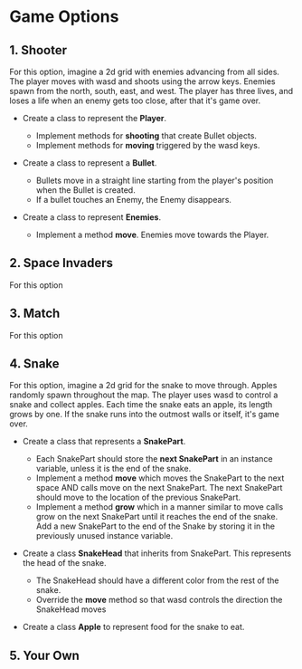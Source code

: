 

# Game Options

## 1. Shooter

For this option, imagine a 2d grid with enemies advancing from all sides. The player moves with wasd and shoots using the arrow keys. Enemies spawn from the north, south, east, and west. The player has three lives, and loses a life when an enemy gets too close, after that it's game over.

- Create a class to represent the **Player**.
    - Implement methods for **shooting** that create Bullet objects.
    - Implement methods for **moving** triggered by the wasd keys.

- Create a class to represent a **Bullet**. 
    - Bullets move in a straight line starting from the player's position when the Bullet is created. 
    - If a bullet touches an Enemy, the Enemy disappears.

- Create a class to represent **Enemies**.
    - Implement a method **move**. Enemies move towards the Player.

## 2. Space Invaders

For this option

## 3. Match

For this option 

## 4. Snake

For this option, imagine a 2d grid for the snake to move through. Apples randomly spawn throughout the map. The player uses wasd to control a snake and collect apples. Each time the snake eats an apple, its length grows by one. If the snake runs into the outmost walls or itself, it's game over.

- Create a class that represents a **SnakePart**.
    - Each SnakePart should store the **next SnakePart** in an instance variable, unless it is the end of the snake.
    - Implement a method **move** which moves the SnakePart to the next space AND calls move on the next SnakePart. The next SnakePart should move to the location of the previous SnakePart.
    - Implement a method **grow** which in a manner similar to move calls grow on the next SnakePart until it reaches the end of the snake. Add a new SnakePart to the end of the Snake by storing it in the previously unused instance variable.
    
- Create a class **SnakeHead** that inherits from SnakePart. This represents the head of the snake.
    - The SnakeHead should have a different color from the rest of the snake.
    - Override the **move** method so that wasd controls the direction the SnakeHead moves

- Create a class **Apple** to represent food for the snake to eat.

## 5. Your Own